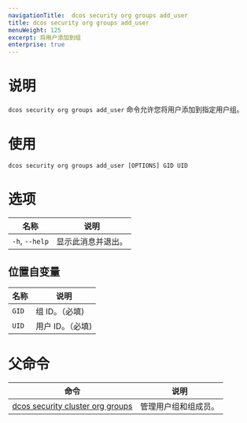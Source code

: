 ```yaml
---
navigationTitle:  dcos security org groups add_user
title: dcos security org groups add_user
menuWeight: 125
excerpt: 将用户添加到组
enterprise: true
---
```

# 说明

`dcos security org groups add_user` 命令允许您将用户添加到指定用户组。

# 使用

```
dcos security org groups add_user [OPTIONS] GID UID
```

# 选项

| 名称 | 说明 |
|---------|-------------|
|  `-h`, `--help` |                显示此消息并退出。|


## 位置自变量

| 名称 | 说明 |
|---------|-------------|
| `GID` | 组 ID。（必填)|
| `UID` | 用户 ID。（必填)|

# 父命令

| 命令 | 说明 |
|---------|-------------|
| [dcos security cluster org groups](/mesosphere/dcos/cn/2.1/cli/command-reference/dcos-security/dcos-security-org/dcos-security-org-groups/) |  管理用户组和组成员。 |
